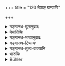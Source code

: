 +++
title = "120 तेषाङ् ग्राम्याणि"

+++

<details><summary>गङ्गानथ-मूलानुवादः</summary>

The affairs of these officers pertaining to the villages, as also their individual affairs another minister of the King shall inspect, who is loyal and never idle.—(120)
</details>

<details><summary>मेधातिथिः</summary>

**तेषां** ग्रामकार्येष्व् इतरेतरं विप्रतिपत्तिः । **अन्यः** स्वकार्ये ऽन्यः **सचिवो** महत्तमः **स्निग्धो** रागद्वेषवर्जितो दर्शनाय नियोक्तव्यः ॥ ७.१२० ॥
</details>

<details><summary>गङ्गानथ-भाष्यानुवादः</summary>

There may be differences of opinion among these officers regarding the affairs of the villages.

‘*Another*’—some one other than those under whose sphere of duties those affairs fall;—‘*minister*’—of superior status;—‘*loyal*’—free from undue love and hate,—should be appointed for inspecting those affairs.—(120)
</details>

<details><summary>गङ्गानथ-टिप्पन्यः</summary>

‘*Pṛthakkāryāṇi*’—‘Quarrels among each other’ (Nārāyaṇa);—‘the separate
affairs of the villagers’ (Nandana),

‘*Snigdhaḥ*’—‘Impartial’ (Medhātíthī);—‘loyal to the king’ (Kullūka).

This verse is quoted in *Vīramitrodaya* (Rājanīti, p. 249), which
explains ‘*pṛthakkāryāṇi*’ as ‘quarrels among themselves’;—it notes that
if we adopted the reading ‘*pṛthakkāyāni*,’ the meaning would be
‘matters on which there is a difference of opinion among them.’
</details>

<details><summary>गङ्गानथ-तुल्य-वाक्यानि</summary>

*Mahābhārata* (12.87, 9-10).—‘A minister conversant with the Law shall
supervise the doings of all these village-lords.’

*Viṣṇudharmottara* (Vīramitrodaya-Rājanīti, p. 249).—‘In accordance with
their duties, he shall make divisions and sub-divisions among them; and
he shall always have their work inspected through spies.’

*Yājñavalkya* (1.336-338).—‘Having learnt all about the work of the
officers appointed in the kingdom, through his spies, the king shall
honour the honest and punish the dishonest; those addicted to bribery be
shall banish after confiscating their property, and he shall retain the
Vedic scholars with due honour and gifts.’
</details>

<details><summary>भारुचिः</summary>

अधिपतीनां कर्ता कृतितस् तत्कृताकृतम् अनुपश्येत् ॥ ७.१२० ॥
</details>

<details><summary>Bühler</summary>

120	The affairs of these (officials), which are connected with (their) villages and their separate business, another minister of the king shall inspect, (who must be) loyal and never remiss;
</details>
